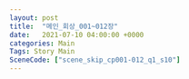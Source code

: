 ```yaml
---
layout: post
title:  "메인_회상_001~012장"
date:   2021-07-10 04:00:00 +0000
categories: Main
Tags: Story Main
SceneCode: ["scene_skip_cp001-012_q1_s10"]
---
```

